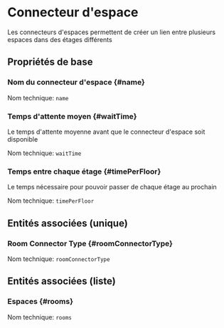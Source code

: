# Connecteur d'espace
<!--- THIS FILE IS GENERATED PLEASE DO NOT EDIT IT DIRECTLY --->

Les connecteurs d'espaces permettent de créer un lien entre plusieurs espaces dans des étages différents

## Propriétés de base

### Nom du connecteur d'espace {#name}



Nom technique: ```name```

### Temps d'attente moyen {#waitTime}

Le temps d'attente moyenne avant que le connecteur d'espace soit disponible

Nom technique: ```waitTime```

### Temps entre chaque étage {#timePerFloor}

Le temps nécessaire pour pouvoir passer de chaque étage au prochain

Nom technique: ```timePerFloor```


## Entités associées (unique)

###  Room Connector Type {#roomConnectorType}



Nom technique: ```roomConnectorType```


## Entités associées (liste)

### Espaces {#rooms}



Nom technique: ```rooms```




